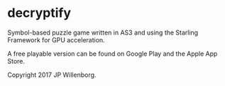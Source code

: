 # decryptify
Symbol-based puzzle game written in AS3 and using the Starling Framework for GPU acceleration.




A free playable version can be found on Google Play and the Apple App Store.




Copyright 2017 JP Willenborg.
